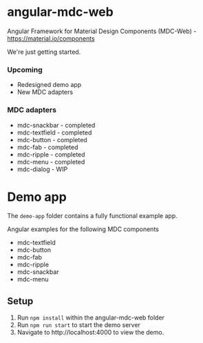 # angular-mdc-web
Angular Framework for Material Design Components (MDC-Web) - https://material.io/components

We're just getting started.

### Upcoming
 * Redesigned demo app
 * New MDC adapters

### MDC adapters
* mdc-snackbar - completed
* mdc-textfield - completed
* mdc-button - completed
* mdc-fab - completed
* mdc-ripple - completed
* mdc-menu - completed
* mdc-dialog - WIP

# Demo app

The `demo-app` folder contains a fully functional example app.

Angular examples for the following MDC components
 * mdc-textfield
 * mdc-button
 * mdc-fab
 * mdc-ripple
 * mdc-snackbar
 * mdc-menu

## Setup

1. Run `npm install` within the angular-mdc-web folder
2. Run `npm run start` to start the demo server
3. Navigate to http://localhost:4000 to view the demo.

